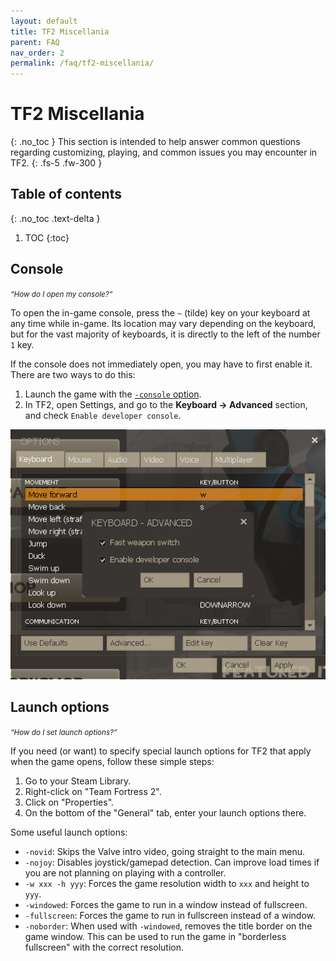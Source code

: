 ```yaml
---
layout: default
title: TF2 Miscellania
parent: FAQ
nav_order: 2
permalink: /faq/tf2-miscellania/
---
```

# TF2 Miscellania
{: .no_toc }
This section is intended to help answer common questions regarding customizing, playing, and common issues you may encounter in TF2.
{: .fs-5 .fw-300 }

## Table of contents
{: .no_toc .text-delta }

1. TOC
{:toc}

## Console
<small>*“How do I open my console?”*</small>

To open the in-game console, press the `~` (tilde) key on your keyboard at any time while in-game. Its location may vary depending on the keyboard, but for the vast majority of keyboards, it is directly to the left of the number `1` key.

If the console does not immediately open, you may have to first enable it. There are two ways to do this:
1. Launch the game with the [`-console` option](#launch-options).
2. In TF2, open Settings, and go to the **Keyboard → Advanced** section, and check `Enable developer console`.

![Enabling developer console in-game](../assets/images/enable_console.png)

## Launch options
<small>*“How do I set launch options?”*</small>

If you need (or want) to specify special launch options for TF2 that apply when the game opens, follow these simple steps:
1. Go to your Steam Library.
2. Right-click on "Team Fortress 2".
3. Click on "Properties".
4. On the bottom of the "General" tab, enter your launch options there.

Some useful launch options:
- `-novid`: Skips the Valve intro video, going straight to the main menu.
- `-nojoy`: Disables joystick/gamepad detection. Can improve load times if you are not planning on playing with a controller.
- `-w xxx -h yyy`: Forces the game resolution width to `xxx` and height to `yyy`.
- `-windowed`: Forces the game to run in a window instead of fullscreen.
- `-fullscreen`: Forces the game to run in fullscreen instead of a window.
- `-noborder`: When used with `-windowed`, removes the title border on the game window. This can be used to run the game in "borderless fullscreen" with the correct resolution.